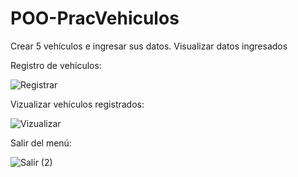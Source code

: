 # POO-PracVehiculos
Crear 5 vehículos e ingresar sus datos. Visualizar datos ingresados


Registro de vehículos:

![Registrar](https://user-images.githubusercontent.com/117755180/202591233-87db870c-6377-486b-9341-13d1462dd52f.png)

Vizualizar vehículos registrados:

![Vizualizar](https://user-images.githubusercontent.com/117755180/202591282-caabb3cc-bab9-4a29-86db-9322d214cca0.png)

Salir del menú:

![Salir (2)](https://user-images.githubusercontent.com/117755180/202591376-5773599c-1a37-4d6f-867b-0075737e1a37.png)
